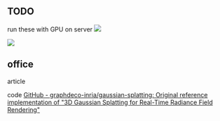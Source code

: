 ## TODO
run these with GPU on server
![](https://raw.githubusercontent.com/acdefg/cdn/main/obsidian/202411111357007.png?token=ALRC6ISFVCVGCZ44CBENM4THGGOPI)

![](https://raw.githubusercontent.com/acdefg/cdn/main/obsidian/202411111358795.png?token=ALRC6IV66OT2FPEMAKB25M3HGGOUS)

## office
article

code
[GitHub - graphdeco-inria/gaussian-splatting: Original reference implementation of "3D Gaussian Splatting for Real-Time Radiance Field Rendering"](https://github.com/graphdeco-inria/gaussian-splatting?tab=readme-ov-file)

